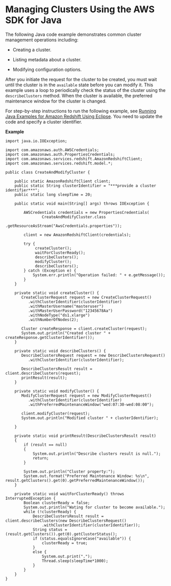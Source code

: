 # Managing Clusters Using the AWS SDK for Java<a name="managing-clusters-java"></a>

The following Java code example demonstrates common cluster management operations including:

+ Creating a cluster\.

+ Listing metadata about a cluster\.

+ Modifying configuration options\.

After you initiate the request for the cluster to be created, you must wait until the cluster is in the `available` state before you can modify it\. This example uses a loop to periodically check the status of the cluster using the `describeClusters` method\. When the cluster is available, the preferred maintenance window for the cluster is changed\.

For step\-by\-step instructions to run the following example, see [Running Java Examples for Amazon Redshift Using Eclipse](using-aws-sdk-for-java.md#setting-up-and-testing-sdk-java)\. You need to update the code and specify a cluster identifier\.

**Example**  

```
import java.io.IOException;

import com.amazonaws.auth.AWSCredentials;
import com.amazonaws.auth.PropertiesCredentials;
import com.amazonaws.services.redshift.AmazonRedshiftClient;
import com.amazonaws.services.redshift.model.*;

public class CreateAndModifyCluster {

    public static AmazonRedshiftClient client;
    public static String clusterIdentifier = "***provide a cluster identifier***";
    public static long sleepTime = 20; 
    
    public static void main(String[] args) throws IOException {

        AWSCredentials credentials = new PropertiesCredentials(
                CreateAndModifyCluster.class
                        .getResourceAsStream("AwsCredentials.properties"));
    
        client = new AmazonRedshiftClient(credentials);
        
        try {            
             createCluster();   
             waitForClusterReady();
             describeClusters();
             modifyCluster();
             describeClusters();
        } catch (Exception e) {
            System.err.println("Operation failed: " + e.getMessage());
        }
    }

    private static void createCluster() {
       CreateClusterRequest request = new CreateClusterRequest()
          .withClusterIdentifier(clusterIdentifier)
          .withMasterUsername("masteruser")
          .withMasterUserPassword("12345678Aa")
          .withNodeType("ds1.xlarge")
          .withNumberOfNodes(2);          
          
       Cluster createResponse = client.createCluster(request);
       System.out.println("Created cluster " + createResponse.getClusterIdentifier());
    }
    
    private static void describeClusters() {
       DescribeClustersRequest request = new DescribeClustersRequest()
          .withClusterIdentifier(clusterIdentifier);
          
       DescribeClustersResult result = client.describeClusters(request);
       printResult(result);
    }

    private static void modifyCluster() {
       ModifyClusterRequest request = new ModifyClusterRequest()
          .withClusterIdentifier(clusterIdentifier)
          .withPreferredMaintenanceWindow("wed:07:30-wed:08:00");
          
       client.modifyCluster(request);
       System.out.println("Modified cluster " + clusterIdentifier);
       
    }
    
    private static void printResult(DescribeClustersResult result)
    {
        if (result == null)
        {
            System.out.println("Describe clusters result is null.");
            return;
        }

        System.out.println("Cluster property:");
        System.out.format("Preferred Maintenance Window: %s\n", result.getClusters().get(0).getPreferredMaintenanceWindow());
    }
    
    private static void waitForClusterReady() throws InterruptedException {
        Boolean clusterReady = false;
        System.out.println("Wating for cluster to become available.");
        while (!clusterReady) {
            DescribeClustersResult result = client.describeClusters(new DescribeClustersRequest()
                .withClusterIdentifier(clusterIdentifier));
            String status = (result.getClusters()).get(0).getClusterStatus();
            if (status.equalsIgnoreCase("available")) {
                clusterReady = true;
            }
            else {
                System.out.print(".");
                Thread.sleep(sleepTime*1000);
            }
        }
    }
}
```